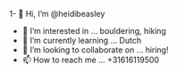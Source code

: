 1- 👋 Hi, I’m @heidibeasley
- 👀 I’m interested in ... bouldering, hiking
- 🌱 I’m currently learning ... Dutch
- 💞️ I’m looking to collaborate on ... hiring!
- 📫 How to reach me ... +31616119500

<!---
heidibeasley/heidibeasley is a ✨ special ✨ repository because its `README.md` (this file) appears on your GitHub profile.
You can click the Preview link to take a look at your changes.
--->
